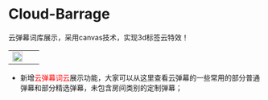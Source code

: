 # Cloud-Barrage
云弹幕词库展示，采用canvas技术，实现3d标签云特效！
    <table>
        <tr><td><a href="https://popzoo.github.io/barrage" target="_blank"><img src="https://coding.net/u/lvlanxing/p/popzoo/git/raw/master/clouldBarrage.gif" width="100%"></a></td><td>&nbsp;&nbsp;</td>          
        </tr>
   </table>
   <ul>
    <li>新增<a href="https://popzoo.github.io/barrage" style=" color:red; text-decoration:none" target="_blank">云弹幕词云</a>展示功能，大家可以从这里查看云弹幕的一些常用的部分普通弹幕和部分精选弹幕，未包含房间类别的定制弹幕；</li>
  </ul>
